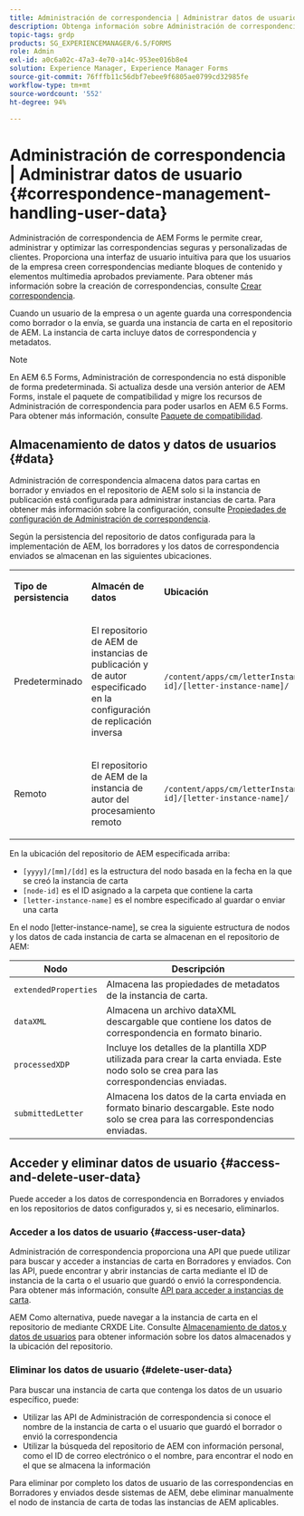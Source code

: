 ```yaml
---
title: Administración de correspondencia | Administrar datos de usuario
description: Obtenga información sobre Administración de correspondencia y la administración de datos de usuario en un entorno de Adobe Experience Manager Forms.
topic-tags: grdp
products: SG_EXPERIENCEMANAGER/6.5/FORMS
role: Admin
exl-id: a0c6a02c-47a3-4e70-a14c-953ee016b8e4
solution: Experience Manager, Experience Manager Forms
source-git-commit: 76fffb11c56dbf7ebee9f6805ae0799cd32985fe
workflow-type: tm+mt
source-wordcount: '552'
ht-degree: 94%

---
```


# Administración de correspondencia | Administrar datos de usuario {#correspondence-management-handling-user-data}

Administración de correspondencia de AEM Forms le permite crear, administrar y optimizar las correspondencias seguras y personalizadas de clientes. Proporciona una interfaz de usuario intuitiva para que los usuarios de la empresa creen correspondencias mediante bloques de contenido y elementos multimedia aprobados previamente. Para obtener más información sobre la creación de correspondencias, consulte [Crear correspondencia](/help/forms/using/create-correspondence.md).

Cuando un usuario de la empresa o un agente guarda una correspondencia como borrador o la envía, se guarda una instancia de carta en el repositorio de AEM. La instancia de carta incluye datos de correspondencia y metadatos.

>[!NOTE]
>
>En AEM 6.5 Forms, Administración de correspondencia no está disponible de forma predeterminada. Si actualiza desde una versión anterior de AEM Forms, instale el paquete de compatibilidad y migre los recursos de Administración de correspondencia para poder usarlos en AEM 6.5 Forms. Para obtener más información, consulte [Paquete de compatibilidad](/help/forms/using/compatibility-package.md).

## Almacenamiento de datos y datos de usuarios {#data}

Administración de correspondencia almacena datos para cartas en borrador y enviados en el repositorio de AEM solo si la instancia de publicación está configurada para administrar instancias de carta. Para obtener más información sobre la configuración, consulte [Propiedades de configuración de Administración de correspondencia](/help/forms/using/cm-configuration-properties.md).

Según la persistencia del repositorio de datos configurada para la implementación de AEM, los borradores y los datos de correspondencia enviados se almacenan en las siguientes ubicaciones.

<table>
 <tbody>
  <tr>
   <td><p><strong>Tipo de persistencia</strong></p> </td>
   <td><p><strong>Almacén de datos</strong></p> </td>
   <td><p><strong>Ubicación</strong></p> </td>
  </tr>
  <tr>
   <td><p>Predeterminado</p> </td>
   <td><p>El repositorio de AEM de instancias de publicación y de autor especificado en la configuración de replicación inversa</p> </td>
   <td><p><code>/content/apps/cm/letterInstances/[yyyy]/[mm]/[dd]/[node-id]/[letter-instance-name]/</code><br /> </p> </td>
  </tr>
  <tr>
   <td><p>Remoto</p> </td>
   <td><p>El repositorio de AEM de la instancia de autor del procesamiento remoto</p> </td>
   <td><p><code>/content/apps/cm/letterInstances/[yyyy]/[mm]/[dd]/[node-id]/[letter-instance-name]/</code></p> </td>
  </tr>
 </tbody>
</table>

En la ubicación del repositorio de AEM especificada arriba:

* `[yyyy]/[mm]/[dd]` es la estructura del nodo basada en la fecha en la que se creó la instancia de carta
* `[node-id]` es el ID asignado a la carpeta que contiene la carta
* `[letter-instance-name]` es el nombre especificado al guardar o enviar una carta

En el nodo [letter-instance-name], se crea la siguiente estructura de nodos y los datos de cada instancia de carta se almacenan en el repositorio de AEM:

| Nodo | Descripción |
|---|---|
| `extendedProperties` | Almacena las propiedades de metadatos de la instancia de carta. |
| `dataXML` | Almacena un archivo dataXML descargable que contiene los datos de correspondencia en formato binario. |
| `processedXDP` | Incluye los detalles de la plantilla XDP utilizada para crear la carta enviada. Este nodo solo se crea para las correspondencias enviadas. |
| `submittedLetter` | Almacena los datos de la carta enviada en formato binario descargable. Este nodo solo se crea para las correspondencias enviadas. |

## Acceder y eliminar datos de usuario {#access-and-delete-user-data}

Puede acceder a los datos de correspondencia en Borradores y enviados en los repositorios de datos configurados y, si es necesario, eliminarlos.

### Acceder a los datos de usuario {#access-user-data}

Administración de correspondencia proporciona una API que puede utilizar para buscar y acceder a instancias de carta en Borradores y enviados. Con las API, puede encontrar y abrir instancias de carta mediante el ID de instancia de la carta o el usuario que guardó o envió la correspondencia. Para obtener más información, consulte [API para acceder a instancias de carta](/help/forms/using/cm-apis-to-access-letter-instances.md).

AEM Como alternativa, puede navegar a la instancia de carta en el repositorio de mediante CRXDE Lite. Consulte [Almacenamiento de datos y datos de usuarios](/help/forms/using/correspondence-management-handling-user-data.md#data) para obtener información sobre los datos almacenados y la ubicación del repositorio.

### Eliminar los datos de usuario {#delete-user-data}

Para buscar una instancia de carta que contenga los datos de un usuario específico, puede:

* Utilizar las API de Administración de correspondencia si conoce el nombre de la instancia de carta o el usuario que guardó el borrador o envió la correspondencia
* Utilizar la búsqueda del repositorio de AEM con información personal, como el ID de correo electrónico o el nombre, para encontrar el nodo en el que se almacena la información

Para eliminar por completo los datos de usuario de las correspondencias en Borradores y enviados desde sistemas de AEM, debe eliminar manualmente el nodo de instancia de carta de todas las instancias de AEM aplicables.
